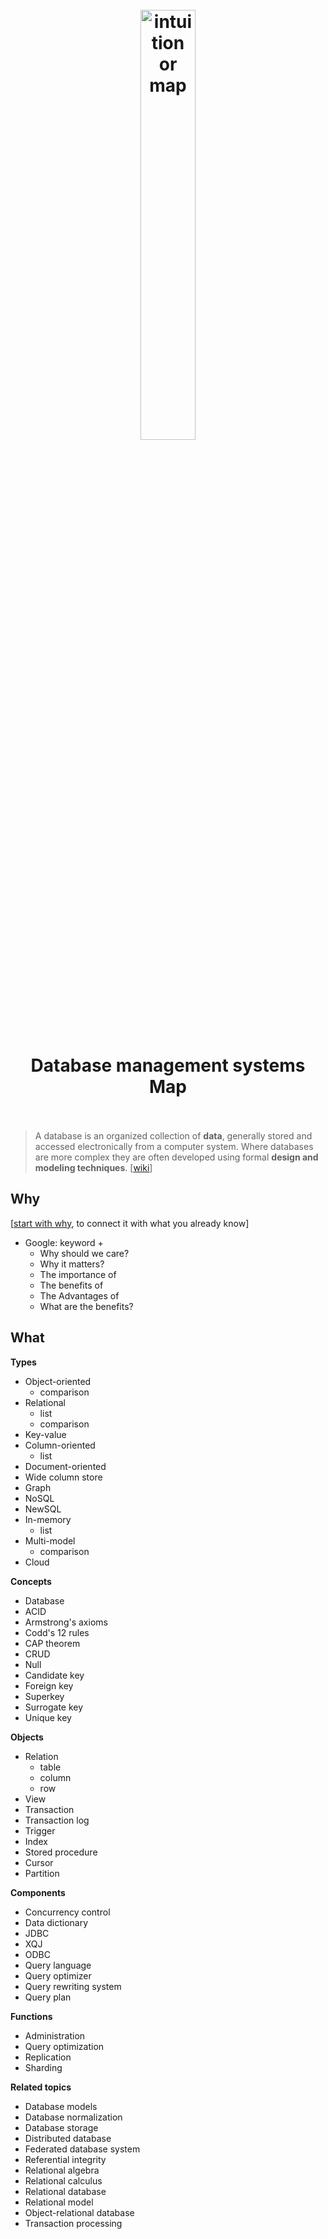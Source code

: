 <h1 align="center">
<br>
	<a href="https://www.wikiwand.com/en/NoSQL">
  <img src="https://i.imgur.com/q4jhms1.png" alt="intuition or map" width=42%">
  </a>
  <br><br>
Database management systems Map <br><br>
</h1>

> A database is an organized collection of **data**, generally stored and accessed electronically from a computer system. Where databases are more complex they are often developed using formal **design and modeling techniques**. [[wiki](https://www.wikiwand.com/en/Database)]

## Why 

[[start with why](https://www.youtube.com/watch?v=IPYeCltXpxw), to connect it with what you already know]

* Google: keyword + 
	* Why should we care?
	* Why it matters?
	* The importance of 
	* The benefits of 
	* The Advantages of 
	* What are the benefits?

## What 

**Types**	

* Object-oriented 
	* comparison
* Relational 
	* list
	* comparison
* Key-value
* Column-oriented 
	* list
* Document-oriented
* Wide column store
* Graph
* NoSQL
* NewSQL
* In-memory 
	* list
* Multi-model 
	* comparison
* Cloud

**Concepts**	

* Database
* ACID
* Armstrong's axioms
* Codd's 12 rules
* CAP theorem
* CRUD
* Null
* Candidate key
* Foreign key
* Superkey
* Surrogate key
* Unique key

**Objects**	

* Relation 
	* table
	* column
	* row
* View
* Transaction
* Transaction log
* Trigger
* Index
* Stored procedure
* Cursor
* Partition

**Components**	

* Concurrency control
* Data dictionary
* JDBC
* XQJ
* ODBC
* Query language
* Query optimizer
* Query rewriting system
* Query plan

**Functions**	

* Administration
* Query optimization
* Replication
* Sharding

**Related topics**	

* Database models
* Database normalization
* Database storage
* Distributed database
* Federated database system
* Referential integrity
* Relational algebra
* Relational calculus
* Relational database
* Relational model
* Object-relational database
* Transaction processing

